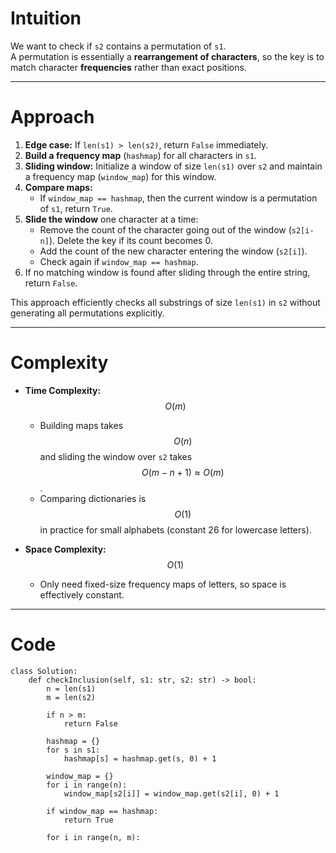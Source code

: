 # Intuition

We want to check if `s2` contains a permutation of `s1`.  
A permutation is essentially a **rearrangement of characters**, so the key is to match character **frequencies** rather than exact positions.

---

# Approach

1. **Edge case:** If `len(s1) > len(s2)`, return `False` immediately.
2. **Build a frequency map** (`hashmap`) for all characters in `s1`.
3. **Sliding window:** Initialize a window of size `len(s1)` over `s2` and maintain a frequency map (`window_map`) for this window.
4. **Compare maps:**
   - If `window_map == hashmap`, then the current window is a permutation of `s1`, return `True`.
5. **Slide the window** one character at a time:
   - Remove the count of the character going out of the window (`s2[i-n]`). Delete the key if its count becomes 0.
   - Add the count of the new character entering the window (`s2[i]`).
   - Check again if `window_map == hashmap`.
6. If no matching window is found after sliding through the entire string, return `False`.

This approach efficiently checks all substrings of size `len(s1)` in `s2` without generating all permutations explicitly.

---

# Complexity

- **Time Complexity:** $$O(m)$$
  - Building maps takes $$O(n)$$ and sliding the window over `s2` takes $$O(m-n+1) \approx O(m)$$.
  - Comparing dictionaries is $$O(1)$$ in practice for small alphabets (constant 26 for lowercase letters).

- **Space Complexity:** $$O(1)$$
  - Only need fixed-size frequency maps of letters, so space is effectively constant.

---

# Code

```python3 []
class Solution:
    def checkInclusion(self, s1: str, s2: str) -> bool:
        n = len(s1)
        m = len(s2)

        if n > m:
            return False

        hashmap = {}
        for s in s1:
            hashmap[s] = hashmap.get(s, 0) + 1

        window_map = {}
        for i in range(n):
            window_map[s2[i]] = window_map.get(s2[i], 0) + 1

        if window_map == hashmap:
            return True

        for i in range(n, m):

```
